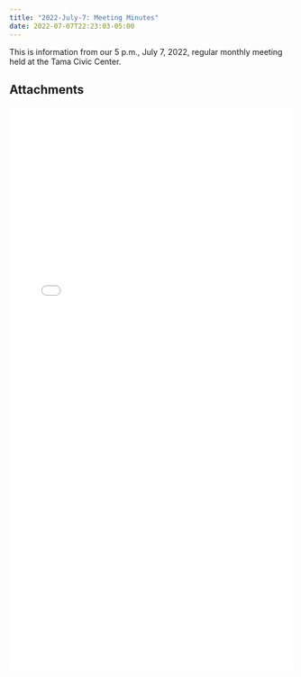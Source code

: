 ```yaml
---
title: "2022-July-7: Meeting Minutes"
date: 2022-07-07T22:23:03-05:00
---
```

This is information from our 5 p.m., July 7, 2022, regular monthly meeting held at the Tama Civic Center. 
 
## Attachments

<embed width=100% height=1000 src="./../../pdfs/7_7_22-TT-Healthy-Hometown-Meeting.pdf"></embed>

